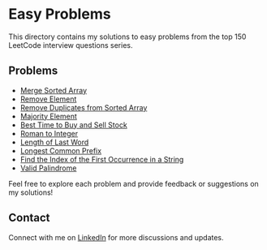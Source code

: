 # Easy Problems

This directory contains my solutions to easy problems from the top 150 LeetCode interview questions series.

## Problems

- [Merge Sorted Array](two_sum.java)
- [Remove Element](reverse_integer.java)
- [Remove Duplicates from Sorted Array](palindrome_number.java)
- [Majority Element](valid_parentheses.java)
- [Best Time to Buy and Sell Stock](merge_two_sorted_lists.java)
- [Roman to Integer](remove_duplicates_from_sorted_array.java)
- [Length of Last Word](implement_strstr.java)
- [Longest Common Prefix](maximum_subarray.java)
- [Find the Index of the First Occurrence in a String](climbing_stairs.java)
- [Valid Palindrome](best_time_to_buy_and_sell_stock.java)

Feel free to explore each problem and provide feedback or suggestions on my solutions!

## Contact

Connect with me on [LinkedIn](https://www.linkedin.com/in/roshan99/) for more discussions and updates.
